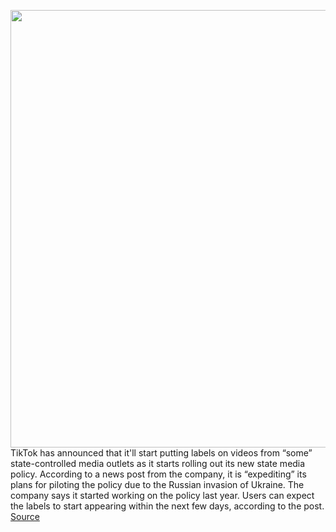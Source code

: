 <img src='https://cdn.vox-cdn.com/thumbor/ohAlWHjacRX70vEjj6Qobc7GuLo=/0x0:2040x1360/1200x800/filters:focal(857x517:1183x843)/cdn.vox-cdn.com/uploads/chorus_image/image/70581638/acastro_200803_1777_tikTok_0002.0.0.jpg' width='700px' /><br/>
TikTok has announced that it'll start putting labels on videos from “some” state-controlled media outlets as it starts rolling out its new state media policy. According to a news post from the company, it is “expediting” its plans for piloting the policy due to the Russian invasion of Ukraine. The company says it started working on the policy last year. Users can expect the labels to start appearing within the next few days, according to the post.
<a href='https://www.theverge.com/2022/3/4/22962289/tiktok-misinformation-state-media-labels-rollout-russia-ukraine'> Source <a/>